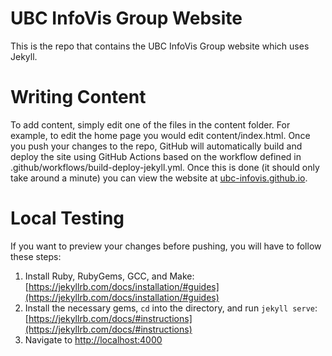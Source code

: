 # UBC InfoVis Group Website

This is the repo that contains the UBC InfoVis Group website which uses Jekyll.

# Writing Content

To add content, simply edit one of the files in the content folder. For example, to edit the home page you would edit content/index.html. Once you push your changes to the repo, GitHub will automatically build and deploy the site using GitHub Actions based on the workflow defined in .github/workflows/build-deploy-jekyll.yml. Once this is done (it should only take around a minute) you can view the website at [ubc-infovis.github.io](ubc-infovis.github.io).

# Local Testing

If you want to preview your changes before pushing, you will have to follow these steps:

1. Install Ruby, RubyGems, GCC, and Make: [https://jekyllrb.com/docs/installation/#guides](https://jekyllrb.com/docs/installation/#guides)
2. Install the necessary gems, ``cd`` into the directory, and run ``jekyll serve``: [https://jekyllrb.com/docs/#instructions](https://jekyllrb.com/docs/#instructions)
3. Navigate to [http://localhost:4000](http://localhost:4000)